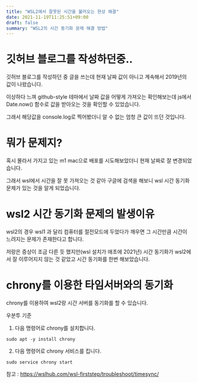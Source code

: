 ```yaml
---
title: "WSL2에서 잘못된 시간을 불러오는 현상 해결"
date: 2021-11-19T11:25:51+09:00
draft: false
summary: "WSL2의 시간 동기화 문제 해결 방법"
---
```


# 깃허브 블로그를 작성하던중..

깃허브 블로그를 작성하던 중 글을 쓰는데 현재 날짜 값이 아니고 계속해서 2019년의 값이 나왔습니다.

이상하다 느껴 github-style 테마에서 날짜 값을 어떻게 가져오는 확인해보는데 js에서 Date.now() 함수로 값을 받아오는 것을 확인할 수 있었습니다.

그래서 해당값을 console.log로 찍어봤더니 알 수 없는 엄청 큰 값이 뜨던 것입니다.

# 뭐가 문제지?

혹시 몰라서 가지고 있는 m1 mac으로 배포를 시도해보았더니 현재 날짜로 잘 변경되었습니다.

그래서 wsl에서 시간을 잘 못 가져오는 것 같아 구글에 검색을 해보니 wsl 시간 동기화 문제가 있는 것을 알게 되었습니다.

# wsl2 시간 동기화 문제의 발생이유

wsl2의 경우 wsl1 과 달리 컴퓨터를 절전모드에 두었다가 깨우면 그 시간만큼 시간이 느려지는 문제가 존재한다고 합니다.

저랑은 증상이 조금 다른 듯 했지만(wsl 설치가 애초에 2021년) 시간 동기화가 wsl2에서 잘 이루어지지 않는 것 같았고 시간 동기화를 한번 해보았습니다.

# chrony를 이용한 타임서버와의 동기화

chrony를 이용하여 wsl2랑 시간 서버를 동기화를 할 수 있습니다.

우분투 기준

1. 다음 명령어로 chrony를 설치합니다.

```shell
sudo apt -y install chrony
```

2. 다음 명령어로 chrony 서비스를 킵니다.

``` shell
sudo service chrony start
```

참고 :  https://wslhub.com/wsl-firststep/troubleshoot/timesync/